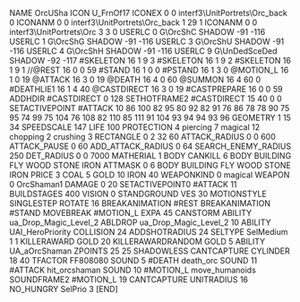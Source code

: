 NAME 			OrcUSha
ICON 			U_FrnOf17
ICONEX 0 0 interf3\UnitPortrets\Orc_back 0
ICONANM 0 0 interf3\UnitPortrets\Orc_back 1 29 1
ICONANM 0 0 interf3\UnitPortrets\Orc 3 3 0
USERLC 			0 G\OrcShC SHADOW -91 -116
USERLC 			1 G\OrcShG SHADOW -91 -116
USERLC 			3 G\OrcShU SHADOW -91 -116
USERLC 			4 G\OrcShH SHADOW -91 -116
USERLC 			9 G\UnDedSceDed SHADOW -92 -117
#SKELETON               16 1 9 3
#SKELETON               16 1 9 2
#SKELETON               16 1 9 1
//@REST      		16 0 0 59
#STAND     		16 1 0 0
#PSTAND    		16 1 3 0
@MOTION_L  		16 1 0 19
@ATTACK    		16 3 0 19
@DEATH     		16 4 0 60
@SUMMON     		16 4 60 0 
#DEATHLIE1 		16 1 4 40
@CASTDIRECT		16 3 0 19 
#CASTPREPARE   		16 0 0 59
ADDHDIR 		#CASTDIRECT 0 128
SETHOTFRAME2 		#CASTDIRECT 15 40 0 0
SETACTIVEPOINT 		#ATTACK 10 86 100 82 95 80 92 82 91 76 86 78 78 90 75 95 74 99 75 104 76 108 82 110 85 111 91 104 93 94 94 93 96
GEOMETRY 		1 15 34
SPEEDSCALE 147
LIFE     		100
PROTECTION 		4 piercing 7 magical 12 chopping 2 crushing 3
RECTANGLE 		0 2 32 60
ATTACK_RADIUS 		0 0 600
ATTACK_PAUSE 		0 60
ADD_ATTACK_RADIUS 	0 64
SEARCH_ENEMY_RADIUS 	250
DET_RADIUS 		0 0 7000
MATHERIAL 		1 BODY
CANKILL 		6 BODY BUILDING FLY WOOD STONE IRON
ATTMASK 0 6 BODY BUILDING FLY WOOD STONE IRON
PRICE 			3 COAL 5 GOLD 10 IRON 40
WEAPONKIND 		0 magical
WEAPON 			0 OrcShaman1
DAMAGE   		0 20
SETACTIVEPOINT0		#ATTACK 11
BUILDSTAGES 		400
VISION 			0
STANDGROUND
VES 			30
MOTIONSTYLE 		SINGLESTEP
ROTATE 			16
BREAKANIMATION 		#REST
BREAKANIMATION 		#STAND
MOVEBREAK 		#MOTION_L
EXPA 			45
CANSTORM
ABILITY ua_Drop_Magic_Level_2
ABLDROP ua_Drop_Magic_Level_2 10
ABILITY UAI_HeroPriority
COLLISION 24
ADDSHOTRADIUS 24
SELTYPE SelMedium 1 1
KILLERAWARD             GOLD 20
KILLERAWARDRANDOM       GOLD 5
ABILITY 		UA_aOrcShaman
ZPOINTS 25 25
SHADOWLESS
CANTCAPTURE
CYLINDER 18 40
TFACTOR FF808080
SOUND 5 #DEATH death_orc
SOUND 11 #ATTACK hit_orcshaman
SOUND 10 #MOTION_L move_humanoids
SOUNDFRAME2 #MOTION_L 19
CANTCAPTURE
UNITRADIUS 16
NO_HUNGRY
SelPrio 3
[END]

